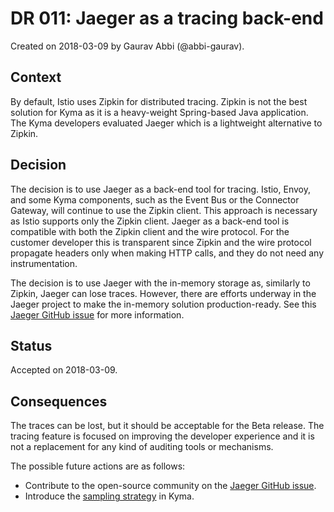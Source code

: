 # DR 011: Jaeger as a tracing back-end

Created on 2018-03-09 by Gaurav Abbi (@abbi-gaurav).

## Context

By default, Istio uses Zipkin for distributed tracing. Zipkin is not the best solution for Kyma as it is a heavy-weight Spring-based Java application.
The Kyma developers evaluated Jaeger which is a lightweight alternative to Zipkin.

## Decision

The decision is to use Jaeger as a back-end tool for tracing. Istio, Envoy, and some Kyma components, such as the Event Bus or the Connector Gateway, will continue to use the Zipkin client. This approach is necessary as Istio supports only the Zipkin client. Jaeger as a back-end tool is compatible with both the Zipkin client and the wire protocol. For the customer developer this is transparent since Zipkin and the wire protocol propagate headers only when making HTTP calls, and they do not need any instrumentation.

The decision is to use Jaeger with the in-memory storage as, similarly to Zipkin, Jaeger can lose traces. However, there are efforts underway in the Jaeger project to make the in-memory solution production-ready. See this [Jaeger GitHub issue](https://github.com/jaegertracing/jaeger/issues/551) for more information.


## Status

Accepted on 2018-03-09.

## Consequences

The traces can be lost, but it should be acceptable for the Beta release. The tracing feature is focused on improving the developer experience and it is not a replacement for any kind of auditing tools or mechanisms.

The possible future actions are as follows:
* Contribute to the open-source community on the [Jaeger GitHub issue](https://github.com/jaegertracing/jaeger/issues/551).
* Introduce the [sampling strategy](https://www.jaegertracing.io/docs/client-libraries/#sampling) in Kyma.
